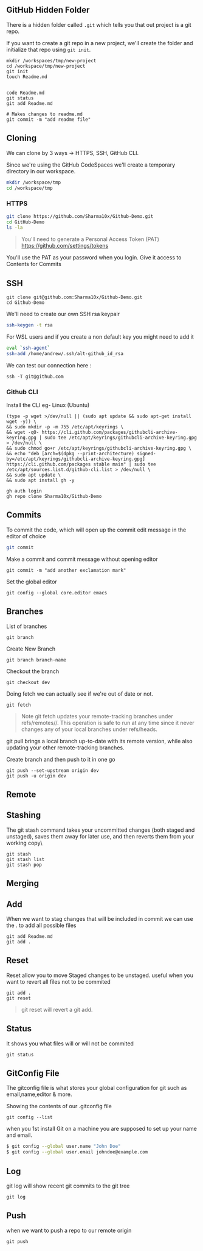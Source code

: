 ## GitHub Hidden Folder

There is a hidden folder called `.git` which tells you that out project is a git repo.

If you want to create a git repo in a new project, we'll create the folder and initialize that repo using ``git init``.
```
mkdir /workspaces/tmp/new-project
cd /workspace/tmp/new-project
git init
touch Readme.md


code Readme.md
git status
git add Readme.md

# Makes changes to readme.md
git commit -m "add readme file"
```

## Cloning

We can clone by 3 ways -> HTTPS, SSH, GitHub CLI.

Since we're using the GitHub CodeSpaces we'll create a temporary directory in our workspace.

```sh
mkdir /workspace/tmp
cd /workspace/tmp
```

### HTTPS

```sh
git clone https://github.com/Sharma10x/Github-Demo.git
cd GitHub-Demo
ls -la
```
> You'll need to generate a Personal Access Token (PAT)
https://github.com/settings/tokens

You'll use the PAT as your password when you login.
Give it access to Contents for Commits

## SSH

```ssh
git clone git@github.com:Sharma10x/Github-Demo.git
cd Github-Demo
```

We'll need to create our own SSH rsa keypair
```sh
ssh-keygen -t rsa
```

For WSL users and if you create a non default key you might need to add it 
```sh
eval `ssh-agent`
ssh-add /home/andrew/.ssh/alt-github_id_rsa
```

We can test our connection here :
```
ssh -T git@github.com
```


### Github CLI

Install the CLI
eg- Linux (Ubuntu)

```
(type -p wget >/dev/null || (sudo apt update && sudo apt-get install wget -y)) \
&& sudo mkdir -p -m 755 /etc/apt/keyrings \
&& wget -qO- https://cli.github.com/packages/githubcli-archive-keyring.gpg | sudo tee /etc/apt/keyrings/githubcli-archive-keyring.gpg > /dev/null \
&& sudo chmod go+r /etc/apt/keyrings/githubcli-archive-keyring.gpg \
&& echo "deb [arch=$(dpkg --print-architecture) signed-by=/etc/apt/keyrings/githubcli-archive-keyring.gpg] https://cli.github.com/packages stable main" | sudo tee /etc/apt/sources.list.d/github-cli.list > /dev/null \
&& sudo apt update \
&& sudo apt install gh -y
```

```
gh auth login
gh repo clone Sharma10x/Github-Demo
```

## Commits

To commit the code, which will open up the commit edit message in the editor of choice
```sh
git commit
```
Make a commit and commit message without opening editor
```
git commit -m "add another exclamation mark"
```

Set the global editor

```
git config --global core.editor emacs
```
## Branches

List of branches 
```
git branch
```

Create New Branch
```
git branch branch-name
```

Checkout the branch
```
git checkout dev
```

Doing fetch we can actually see if we're out of date or not.
```
git fetch
```
>Note
git fetch updates your remote-tracking branches under refs/remotes/<remote>/. This operation is safe to run at any time since it never changes any of your local branches under refs/heads.

git pull brings a local branch up-to-date with its remote version, while also updating your other remote-tracking branches.

Create branch and then push to it in one go
```
git push --set-upstream origin dev
git push -u origin dev
```


## Remote

## Stashing
The git stash command takes your uncommitted changes (both staged and unstaged), saves them away for later use, and then reverts them from your working copy\


```
git stash
git stash list
git stash pop
```



## Merging

## Add
When we want to stag changes that will be included in commit
we can use the . to add all possible files
```
git add Readme.md
git add .
```


## Reset 

Reset allow you to move Staged changes to be unstaged.
useful when you want to revert all files not to be commited

```
git add .
git reset
```

>git reset will revert a git add.

## Status

It shows you what files will or will not be commited

```
git status
```
## GitConfig File

The gitconfig file is what stores your global configuration for git such as email,name,editor & more.

Showing the contents of our .gitconfig file
```
git config --list 
```
when you 1st install Git on a machine you are supposed to set up your name and email.
```sh
$ git config --global user.name "John Doe"
$ git config --global user.email johndoe@example.com
```

## Log

git log will show recent git commits to the git tree

```
git log
```

## Push

when we want to push a repo to our remote origin
```
git push
```